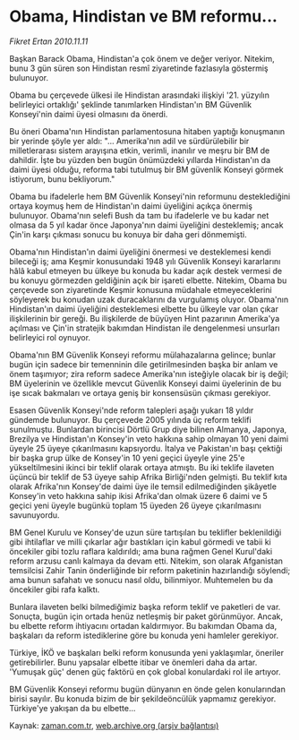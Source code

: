 # Obama, Hindistan ve BM reformu...

*Fikret Ertan 2010.11.11*

<td class="news-spot">
<p>Başkan Barack Obama, Hindistan'a çok önem ve değer veriyor. Nitekim, bunu 3 gün süren son Hindistan resmî ziyaretinde fazlasıyla göstermiş bulunuyor.</p>
<p><p>Obama bu çerçevede ülkesi ile Hindistan arasındaki ilişkiyi '21. yüzyılın belirleyici ortaklığı' şeklinde tanımlarken Hindistan'ın BM Güvenlik Konseyi'nin daimi üyesi olmasını da önerdi.
<p>Bu öneri Obama'nın Hindistan parlamentosuna hitaben yaptığı konuşmanın bir yerinde şöyle yer aldı: "... Amerika'nın adil ve sürdürülebilir bir milletlerarası sistem arayışına etkin, verimli, inanılır ve meşru bir BM de dahildir. İşte bu yüzden ben bugün önümüzdeki yıllarda Hindistan'ın da daimi üyesi olduğu, reforma tabi tutulmuş bir BM güvenlik Konseyi görmek istiyorum, bunu bekliyorum."
<p>Obama bu ifadelerle hem BM Güvenlik Konseyi'nin reformunu desteklediğini ortaya koymuş hem de Hindistan'ın daimi üyeliğini açıkça önermiş bulunuyor. Obama'nın selefi Bush da tam bu ifadelerle ve bu kadar net olmasa da 5 yıl kadar önce Japonya'nın daimi üyeliğini desteklemiş; ancak Çin'in karşı çıkması sonucu bu konuya bir daha geri dönmemişti.
<p>Obama'nın Hindistan'ın daimi üyeliğini önermesi ve desteklemesi kendi bileceği iş; ama Keşmir konusundaki 1948 yılı Güvenlik Konseyi kararlarını hâlâ kabul etmeyen bu ülkeye bu konuda bu kadar açık destek vermesi de bu konuyu görmezden geldiğinin açık bir işareti elbette. Nitekim, Obama bu çerçevede son ziyaretinde Keşmir konusuna müdahale etmeyeceklerini söyleyerek bu konudan uzak duracaklarını da vurgulamış oluyor. Obama'nın Hindistan'ın daimi üyeliğini desteklemesi elbette bu ülkeyle var olan çıkar ilişkilerinin bir gereği. Bu ilişkilerde de büyüyen Hint pazarının Amerika'ya açılması ve Çin'in stratejik bakımdan Hindistan ile dengelenmesi unsurları belirleyici rol oynuyor.
<p>Obama'nın BM Güvenlik Konseyi reformu mülahazalarına gelince; bunlar bugün için sadece bir temenninin dile getirilmesinden başka bir anlam ve önem taşımıyor; zira reform sadece Amerika'nın isteğiyle olacak bir iş değil; BM üyelerinin ve özellikle mevcut Güvenlik Konseyi daimi üyelerinin de bu işe sıcak bakmaları ve ortaya geniş bir konsensüsün çıkması gerekiyor.
<p>Esasen Güvenlik Konseyi'nde reform talepleri aşağı yukarı 18 yıldır gündemde bulunuyor. Bu çerçevede 2005 yılında üç reform teklifi sunulmuştu. Bunlardan birincisi Dörtlü Grup diye bilinen Almanya, Japonya, Brezilya ve Hindistan'ın Konsey'in veto hakkına sahip olmayan 10 yeni daimi üyeyle 25 üyeye çıkarılmasını kapsıyordu. İtalya ve Pakistan'ın başı çektiği bir başka grup ülke de Konsey'in 10 yeni geçici üyeyle yine 25'e yükseltilmesini ikinci bir teklif olarak ortaya atmıştı. Bu iki teklife ilaveten üçüncü bir teklif de 53 üyeye sahip Afrika Birliği'nden gelmişti. Bu teklif kıta olarak Afrika'nın Konsey'de daimi üye ile temsil edilmediğinden şikâyetle Konsey'in veto hakkına sahip ikisi Afrika'dan olmak üzere 6 daimi ve 5 geçici yeni üyeyle bugünkü toplam 15 üyeden 26 üyeye çıkarılmasını savunuyordu.
<p>BM Genel Kurulu ve Konsey'de uzun süre tartışılan bu teklifler beklenildiği gibi ihtilaflar ve milli çıkarlar ağır bastıkları için kabul görmedi ve tabii ki öncekiler gibi tozlu raflara kaldırıldı; ama buna rağmen Genel Kurul'daki reform arzusu canlı kalmaya da devam etti. Nitekim, son olarak Afganistan temsilcisi Zahir Tanin önderliğinde bir reform paketinin hazırlandığı söylendi; ama bunun safahatı ve sonucu nasıl oldu, bilinmiyor. Muhtemelen bu da öncekiler gibi rafa kalktı.
<p>Bunlara ilaveten belki bilmediğimiz başka reform teklif ve paketleri de var. Sonuçta, bugün için ortada henüz netleşmiş bir paket görünmüyor. Ancak, bu elbette reform ihtiyacını ortadan kaldırmıyor. Bu bakımdan Obama da, başkaları da reform istediklerine göre bu konuda yeni hamleler gerekiyor.
<p>Türkiye, İKÖ ve başkaları belki reform konusunda yeni yaklaşımlar, öneriler getirebilirler. Bunu yapsalar elbette itibar ve önemleri daha da artar. 'Yumuşak güç' denen güç faktörü en çok global konulardaki rol ile artıyor.
<p>BM Güvenlik Konseyi reformu bugün dünyanın en önde gelen konularından birisi sayılır. Bu konuda bizim de bir şekildeöncülük yapmamız gerekiyor. Türkiye'ye yakışan da bu elbette... </p>
<a href="http://web.archive.org/web/20101130054251/mailto:f.ertan@zaman.com.tr">
</a></p></p></p></p></p></p></p></p></p></p></td>

Kaynak: [zaman.com.tr](http://zaman.com.tr/yazar.do?yazino=1051519), [web.archive.org (arşiv bağlantısı)](http://web.archive.org/web/20101130054251/http://zaman.com.tr/yazar.do?yazino=1051519)
